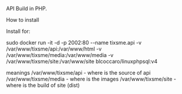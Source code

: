 API
Build in PHP.

How to install

Install for:

sudo docker run -it -d -p 2002:80 --name tixsme.api -v /var/www/tixsme/api:/var/www/html -v /var/www/tixsme/media:/var/www/media  -v /var/www/tixsme/site:/var/www/site blcoccaro/linuxphpsql:v4

meanings
/var/www/tixsme/api - where is the source of api
/var/www/tixsme/media - where is the images
/var/www/tixsme/site - where is the build of site (dist)